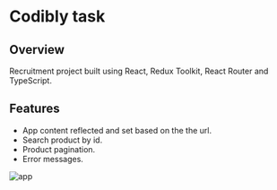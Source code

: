# Codibly task

## Overview

Recruitment project built using React, Redux Toolkit, React Router and TypeScript.

## Features

-   App content reflected and set based on the the url.
-   Search product by id.
-   Product pagination.
-   Error messages.

![app](https://user-images.githubusercontent.com/104914995/212186031-8e2b6b9d-ccaa-4fe1-b651-8b1d8cfedc31.gif)

